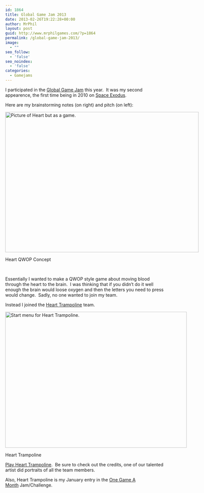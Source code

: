 ```yaml
---
id: 1864
title: Global Game Jam 2013
date: 2013-02-26T19:22:28+00:00
author: MrPhil
layout: post
guid: http://www.mrphilgames.com/?p=1864
permalink: /global-game-jam-2013/
image:
  - ""
seo_follow:
  - 'false'
seo_noindex:
  - 'false'
categories:
  - Gamejams
---
```

I participated in the [Global Game Jam](http://globalgamejam.org) this year.  It was my second appearence, the first time being in 2010 on [Space Exodus](http://archive.globalgamejam.org/2011/space-exodus).

Here are my brainstorming notes (on right) and pitch (on left):

<div style="width: 624px" class="wp-caption aligncenter">
  <a href="http://i.imgur.com/ldspluSh.jpg"><img class=" " title="Heart QWOP Concept" alt="Picture of Heart but as a game." src="http://i.imgur.com/ldspluSh.jpg" width="614" height="446" /></a>
  
  <p class="wp-caption-text">
    Heart QWOP Concept
  </p>
</div>

&nbsp;

Essentially I wanted to make a QWOP style game about moving blood through the heart to the brain.  I was thinking that if you didn&#8217;t do it well enough the brain would loose oxygen and then the letters you need to press would change.  Sadly, no one wanted to join my team.

Instead I joined the [Heart Trampoline](http://globalgamejam.org/2013/heart-trampoline) team.

<div style="width: 586px" class="wp-caption aligncenter">
  <a href="http://www.mrphilgames.com/heart-trampoline/"><img class="  " title="Heart Trampoline" alt="Start menu for Heart Trampoline." src="http://i.imgur.com/n61vFaO.png" width="576" height="432" /></a>
  
  <p class="wp-caption-text">
    Heart Trampoline
  </p>
</div>

[Play Heart Trampoline](http://www.mrphilgames.com/heart-trampoline/).  Be sure to check out the credits, one of our talented artist did portraits of all the team members.

Also, Heart Trampoline is my January entry in the [One Game A Month](http://www.onegameamonth.com/xMrPhil) Jam/Challenge.

&nbsp;

&nbsp;